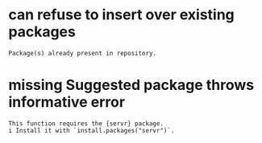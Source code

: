 # can refuse to insert over existing packages

    Package(s) already present in repository.

# missing Suggested package throws informative error

    This function requires the {servr} package.
    i Install it with `install.packages("servr")`.

